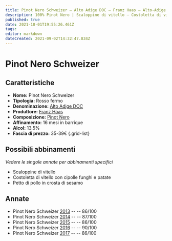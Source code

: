 ```yaml
---
title: Pinot Nero Schweizer – Alto Adige DOC – Franz Haas – Alto-Adige (IT) – 35-39€ – 3★-4★
description: 100% Pinot Nero | Scaloppine di vitello – Costoletta di vitello con cipolle funghi e patate – Petto di pollo in crosta di sesamo
published: true
date: 2021-10-01T19:55:26.461Z
tags: 
editor: markdown
dateCreated: 2021-09-02T14:32:47.834Z
---
```


# Pinot Nero Schweizer

## Caratteristiche
- **Nome:** Pinot Nero Schweizer
- **Tipologia:** Rosso fermo
- **Denominazione:** [Alto Adige DOC](/denominazioni/Italia/Alto-Adige/DOC/Alto-Adige)
- **Produttore:** [Franz Haas](/produttori/Italia/Alto-Adige/Franz-Haas) 
- **Composizione:** [Pinot Nero](/vitigni/Francia/pinot-nero)
- **Affinamento:** 16 mesi in barrique
- **Alcol:** 13.5%
- **Fascia di prezzo:** 35-39€
{.grid-list}

## Possibili abbinamenti
*Vedere le singole annate per abbinamenti specifici*

- Scaloppine di vitello
- Costoletta di vitello con cipolle funghi e patate
- Petto di pollo in crosta di sesamo


## Annate
- Pinot Nero Schweizer [2013](/vini/Italia/Alto-Adige/Franz-Haas/Pinot-Nero-Schweizer/2013) -- <span class="star-3"></span> -- 86/100 
- Pinot Nero Schweizer [2014](/vini/Italia/Alto-Adige/Franz-Haas/Pinot-Nero-Schweizer/2014) -- <span class="star-3"></span> -- 87/100 
- Pinot Nero Schweizer [2015](/vini/Italia/Alto-Adige/Franz-Haas/Pinot-Nero-Schweizer/2015) -- <span class="star-3"></span> -- 86/100 
- Pinot Nero Schweizer [2016](/vini/Italia/Alto-Adige/Franz-Haas/Pinot-Nero-Schweizer/2016) -- <span class="star-4"></span> -- 90/100  
- Pinot Nero Schweizer [2017](/vini/Italia/Alto-Adige/Franz-Haas/Pinot-Nero-Schweizer/2017) -- <span class="star-3"></span> -- 86/100  